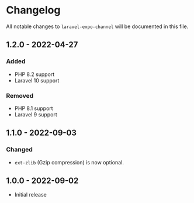 # Changelog

All notable changes to `laravel-expo-channel` will be documented in this file.

## 1.2.0 - 2022-04-27

### Added

- PHP 8.2 support
- Laravel 10 support

### Removed

- PHP 8.1 support
- Laravel 9 support

## 1.1.0 - 2022-09-03

### Changed

- `ext-zlib` (Gzip compression) is now optional.

## 1.0.0 - 2022-09-02

- Initial release
